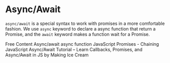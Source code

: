 # Async/Await

`async/await` is a special syntax to work with promises in a more comfortable fashion.
We use `async` keyword to declare a async function that return a Promise, and the `await` keyword makes a function wait for a Promise.

<ResourceGroupTitle>Free Content</ResourceGroupTitle>
<BadgeLink colorScheme='yellow' badgeText='Read' href='https://javascript.info/async-await'>Async/await</BadgeLink>
<BadgeLink colorScheme='yellow' badgeText='Read' href='https://developer.mozilla.org/en-US/docs/Web/JavaScript/Reference/Statements/async_function'>async function</BadgeLink>
<BadgeLink colorScheme='yellow' badgeText='Read' href='https://www.codeguage.com/courses/advanced-js/promises-chaining'>JavaScript Promises - Chaining</BadgeLink>
<BadgeLink colorScheme='yellow' badgeText='Read' href='https://www.freecodecamp.org/news/javascript-async-await-tutorial-learn-callbacks-promises-async-await-by-making-icecream/'>JavaScript Async/Await Tutorial – Learn Callbacks, Promises, and Async/Await in JS by Making Ice Cream</BadgeLink>

